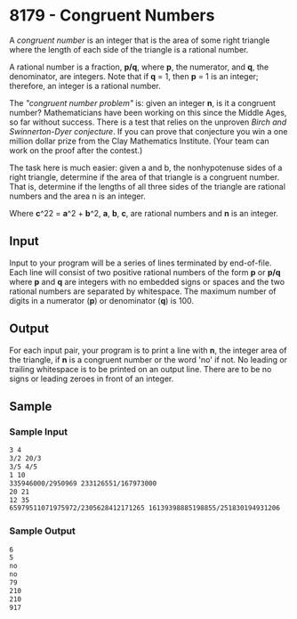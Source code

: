 # 8179 - Congruent Numbers

A *congruent number* is an integer that is the area of some right triangle where the length of each side of the triangle is a rational number.

A rational number is a fraction, **p/q**, where **p**, the numerator, and **q**, the denominator, are integers. Note that if **q** = 1, then **p** = 1 is an integer; therefore, an integer is a rational number.

The *"congruent number problem"* is: given an integer **n**, is it a congruent number? Mathematicians have been working on this since the Middle Ages, so far without success. There is a test that relies on the unproven *Birch and Swinnerton-Dyer conjecture*. If you can prove that conjecture you win a one million dollar prize from the Clay Mathematics Institute. (Your team can work on the proof after the contest.)

The task here is much easier: given a and b, the nonhypotenuse sides of a right triangle, determine if the area of that triangle is a congruent number. That is, determine if the lengths of all three sides of the triangle are rational numbers and the area n is an integer.

Where **c**^22 = **a**^2 + **b**^2, **a**, **b**, **c**, are rational numbers and **n** is an integer.

## Input

Input to your program will be a series of lines terminated by end-of-file. Each line will consist of two positive rational numbers of the form **p** or **p/q** where **p** and **q** are integers with no embedded signs or spaces and the two rational numbers are separated by whitespace. The maximum number of digits in a numerator (**p**) or denominator (**q**) is 100.

## Output

For each input pair, your program is to print a line with **n**, the integer area of the triangle, if **n** is a congruent number or the word 'no' if not. No leading or trailing whitespace is to be printed on an output line. There are to be no signs or leading zeroes in front of an integer.

## Sample

### Sample Input

```txt
3 4
3/2 20/3
3/5 4/5
1 10
335946000/2950969 233126551/167973000
20 21
12 35
65979511071975972/2305628412171265 16139398885198855/251830194931206
```

### Sample Output

```txt
6
5
no
no
79
210
210
917
```
